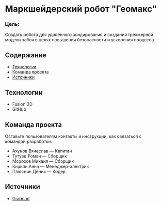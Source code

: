 # Маркшейдерский робот "Геомакс"
### Цель:
Создать робота для удаленного зондирования и создания трехмерной модели забоя в целях повышения безопасности и ускорения процесса

## Содержание
- [Технологии](#технологии)
- [Команда проекта](#команда-проекта)
- [Источники](#источники)

## Технологии
- Fusion 3D
- GitHub


## Команда проекта
Оставьте пользователям контакты и инструкции, как связаться с командой разработки.

- Ахунов Вячеслав — Капитан
- Тутуев Роман — Сборщик
- Морозов Михаил — Сборщик
- Кирьян Анна — Менеджер-электрик
- Плюснин Денис — Кодер

## Источники
- [Grabcad](https://grabcad.com/library/geodetic-robot-spider-1) 
